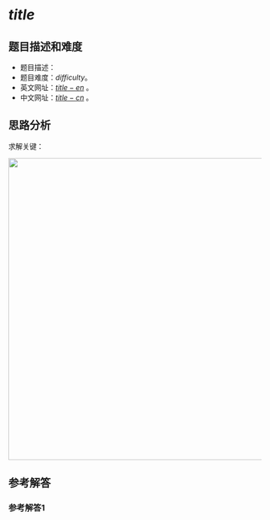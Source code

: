 # $title$

## 题目描述和难度
+ 题目描述：
+ 题目难度：$difficulty$。
+ 英文网址：[$title-en$]($link-en$)  。
+ 中文网址：[$title-cn$]($link-cn$)  。
## 思路分析
求解关键：

<img src="https://liweiwei1419.github.io/images/leetcode-solution/" width="600">

## 参考解答
### 参考解答1

```java

```